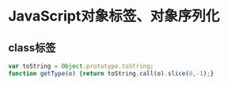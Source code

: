 # JavaScript对象标签、对象序列化

## class标签

``` JavaScript
var toString = Object.prototype.toString;
function getType(o) {return toString.call(o).slice(8,-1);}
```